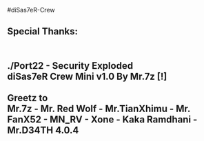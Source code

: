 #diSas7eR-Crew
<h2>Special Thanks:<h2><br>
./Port22 - Security Exploded<br>
diSas7eR Crew Mini v1.0 By Mr.7z [!]<br><br>
Greetz to<br>
Mr.7z - Mr. Red Wolf - Mr.TianXhimu - Mr. FanX52 - MN_RV - Xone - Kaka Ramdhani - Mr.D34TH 4.0.4
